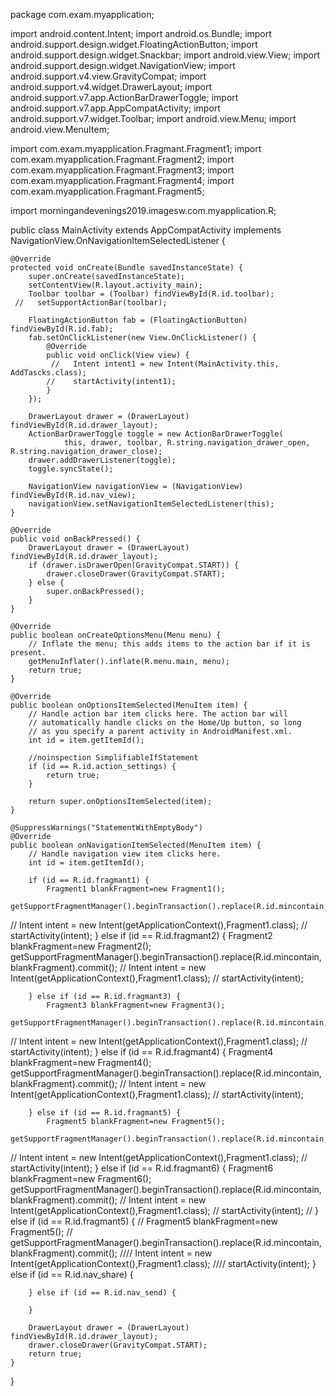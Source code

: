 package com.exam.myapplication;

import android.content.Intent;
import android.os.Bundle;
import android.support.design.widget.FloatingActionButton;
import android.support.design.widget.Snackbar;
import android.view.View;
import android.support.design.widget.NavigationView;
import android.support.v4.view.GravityCompat;
import android.support.v4.widget.DrawerLayout;
import android.support.v7.app.ActionBarDrawerToggle;
import android.support.v7.app.AppCompatActivity;
import android.support.v7.widget.Toolbar;
import android.view.Menu;
import android.view.MenuItem;

import com.exam.myapplication.Fragmant.Fragment1;
import com.exam.myapplication.Fragmant.Fragment2;
import com.exam.myapplication.Fragmant.Fragment3;
import com.exam.myapplication.Fragmant.Fragment4;
import com.exam.myapplication.Fragmant.Fragment5;

import morningandevenings2019.imagesw.com.myapplication.R;

public class MainActivity extends AppCompatActivity
        implements NavigationView.OnNavigationItemSelectedListener {

    @Override
    protected void onCreate(Bundle savedInstanceState) {
        super.onCreate(savedInstanceState);
        setContentView(R.layout.activity_main);
        Toolbar toolbar = (Toolbar) findViewById(R.id.toolbar);
     //   setSupportActionBar(toolbar);

        FloatingActionButton fab = (FloatingActionButton) findViewById(R.id.fab);
        fab.setOnClickListener(new View.OnClickListener() {
            @Override
            public void onClick(View view) {
             //   Intent intent1 = new Intent(MainActivity.this, AddTascks.class);
            //    startActivity(intent1);
            }
        });

        DrawerLayout drawer = (DrawerLayout) findViewById(R.id.drawer_layout);
        ActionBarDrawerToggle toggle = new ActionBarDrawerToggle(
                this, drawer, toolbar, R.string.navigation_drawer_open, R.string.navigation_drawer_close);
        drawer.addDrawerListener(toggle);
        toggle.syncState();

        NavigationView navigationView = (NavigationView) findViewById(R.id.nav_view);
        navigationView.setNavigationItemSelectedListener(this);
    }

    @Override
    public void onBackPressed() {
        DrawerLayout drawer = (DrawerLayout) findViewById(R.id.drawer_layout);
        if (drawer.isDrawerOpen(GravityCompat.START)) {
            drawer.closeDrawer(GravityCompat.START);
        } else {
            super.onBackPressed();
        }
    }

    @Override
    public boolean onCreateOptionsMenu(Menu menu) {
        // Inflate the menu; this adds items to the action bar if it is present.
        getMenuInflater().inflate(R.menu.main, menu);
        return true;
    }

    @Override
    public boolean onOptionsItemSelected(MenuItem item) {
        // Handle action bar item clicks here. The action bar will
        // automatically handle clicks on the Home/Up button, so long
        // as you specify a parent activity in AndroidManifest.xml.
        int id = item.getItemId();

        //noinspection SimplifiableIfStatement
        if (id == R.id.action_settings) {
            return true;
        }

        return super.onOptionsItemSelected(item);
    }

    @SuppressWarnings("StatementWithEmptyBody")
    @Override
    public boolean onNavigationItemSelected(MenuItem item) {
        // Handle navigation view item clicks here.
        int id = item.getItemId();

        if (id == R.id.fragmant1) {
            Fragment1 blankFragment=new Fragment1();
            getSupportFragmentManager().beginTransaction().replace(R.id.mincontain,blankFragment).commit();
//            Intent intent = new Intent(getApplicationContext(),Fragment1.class);
//            startActivity(intent);
        } else if (id == R.id.fragmant2) {
            Fragment2 blankFragment=new Fragment2();
            getSupportFragmentManager().beginTransaction().replace(R.id.mincontain,blankFragment).commit();
//            Intent intent = new Intent(getApplicationContext(),Fragment1.class);
//            startActivity(intent);

        } else if (id == R.id.fragmant3) {
            Fragment3 blankFragment=new Fragment3();
            getSupportFragmentManager().beginTransaction().replace(R.id.mincontain,blankFragment).commit();
//            Intent intent = new Intent(getApplicationContext(),Fragment1.class);
//            startActivity(intent);
        } else if (id == R.id.fragmant4) {
            Fragment4 blankFragment=new Fragment4();
            getSupportFragmentManager().beginTransaction().replace(R.id.mincontain,blankFragment).commit();
//            Intent intent = new Intent(getApplicationContext(),Fragment1.class);
//            startActivity(intent);

        } else if (id == R.id.fragmant5) {
            Fragment5 blankFragment=new Fragment5();
            getSupportFragmentManager().beginTransaction().replace(R.id.mincontain,blankFragment).commit();
//            Intent intent = new Intent(getApplicationContext(),Fragment1.class);
//            startActivity(intent);
        } else if (id == R.id.fragmant6) {
            Fragment6 blankFragment=new Fragment6();
            getSupportFragmentManager().beginTransaction().replace(R.id.mincontain,blankFragment).commit();
//            Intent intent = new Intent(getApplicationContext(),Fragment1.class);
//            startActivity(intent);
//        } else if (id == R.id.fragmant5) {
//            Fragment5 blankFragment=new Fragment5();
//            getSupportFragmentManager().beginTransaction().replace(R.id.mincontain,blankFragment).commit();
////            Intent intent = new Intent(getApplicationContext(),Fragment1.class);
////            startActivity(intent);
        } else if (id == R.id.nav_share) {

        } else if (id == R.id.nav_send) {

        }

        DrawerLayout drawer = (DrawerLayout) findViewById(R.id.drawer_layout);
        drawer.closeDrawer(GravityCompat.START);
        return true;
    }
}
